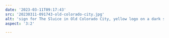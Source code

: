 ```yaml
---
date: '2023-03-11T09:17:43'
src: '20230311-091743-old-colorado-city.jpg'
alt: 'sign for The Sluice in Old Colorado City, yellow logo on a dark sign'
aspect: '3:2'

---
```

